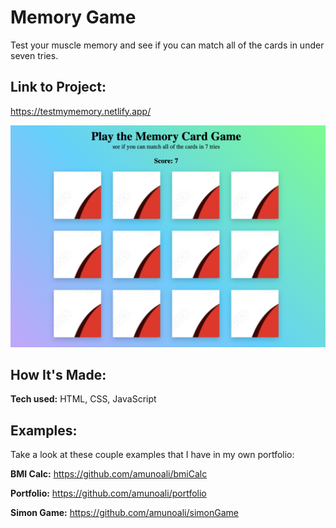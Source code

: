 
# Memory Game
Test your muscle memory and see if you can match all of the cards in under seven tries. 

## Link to Project:
https://testmymemory.netlify.app/


<img src="images/memoryCardGame.png">


## How It's Made:

**Tech used:** HTML, CSS, JavaScript



## Examples:
Take a look at these couple examples that I have in my own portfolio:

**BMI Calc:** https://github.com/amunoali/bmiCalc

**Portfolio:** https://github.com/amunoali/portfolio

**Simon Game:** https://github.com/amunoali/simonGame

